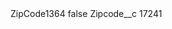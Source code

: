 <?xml version="1.0" encoding="UTF-8"?>
<CustomMetadata xmlns="http://soap.sforce.com/2006/04/metadata" xmlns:xsi="http://www.w3.org/2001/XMLSchema-instance" xmlns:xsd="http://www.w3.org/2001/XMLSchema">
    <label>ZipCode1364</label>
    <protected>false</protected>
    <values>
        <field>Zipcode__c</field>
        <value xsi:type="xsd:string">17241</value>
    </values>
</CustomMetadata>
